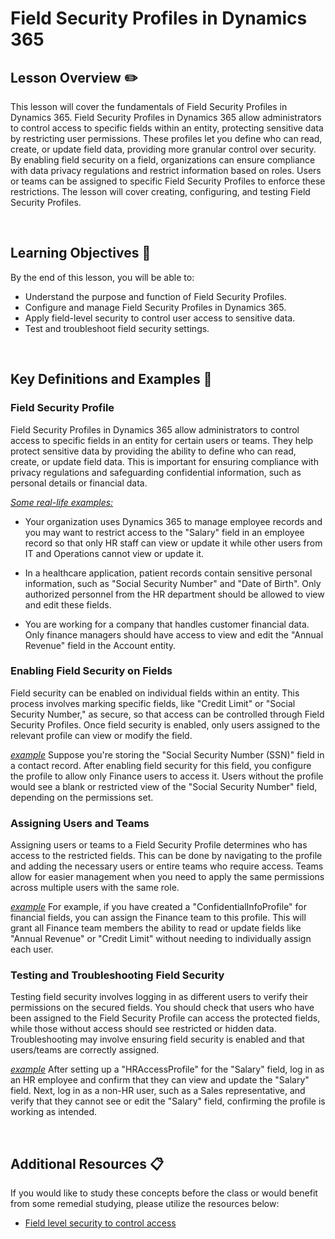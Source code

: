 # Field Security Profiles in Dynamics 365 

## Lesson Overview :pencil2:

This lesson will cover the fundamentals of Field Security Profiles in Dynamics 365. Field Security Profiles in Dynamics 365 allow administrators to control access to specific fields within an entity, protecting sensitive data by restricting user permissions. These profiles let you define who can read, create, or update field data, providing more granular control over security. By enabling field security on a field, organizations can ensure compliance with data privacy regulations and restrict information based on roles. Users or teams can be assigned to specific Field Security Profiles to enforce these restrictions. The lesson will cover creating, configuring, and testing Field Security Profiles. 


<br>

## Learning Objectives :notebook:

By the end of this lesson, you will be able to:

- Understand the purpose and function of Field Security Profiles. 
- Configure and manage Field Security Profiles in Dynamics 365. 
- Apply field-level security to control user access to sensitive data. 
- Test and troubleshoot field security settings. 


<br>

## Key Definitions and Examples :key:

### Field Security Profile 

Field Security Profiles in Dynamics 365 allow administrators to control access to specific fields in an entity for certain users or teams. They help protect sensitive data by providing the ability to define who can read, create, or update field data. This is important for ensuring compliance with privacy regulations and safeguarding confidential information, such as personal details or financial data. 


<u><i>Some real-life examples:</i></u>

- Your organization uses Dynamics 365 to manage employee records and you may want to restrict access to the "Salary" field in an employee record so that only HR staff can view or update it while other users from IT and Operations cannot view or update it. 

- In a healthcare application, patient records contain sensitive personal information, such as "Social Security Number" and "Date of Birth". Only authorized personnel from the HR department should be allowed to view and edit these fields. 

- You are working for a company that handles customer financial data. Only finance managers should have access to view and edit the "Annual Revenue" field in the Account entity. 

### Enabling Field Security on Fields

Field security can be enabled on individual fields within an entity. This process involves marking specific fields, like "Credit Limit" or "Social Security Number," as secure, so that access can be controlled through Field Security Profiles. Once field security is enabled, only users assigned to the relevant profile can view or modify the field. 


<u><i>example</i></u>
Suppose you're storing the "Social Security Number (SSN)" field in a contact record. After enabling field security for this field, you configure the profile to allow only Finance users to access it. Users without the profile would see a blank or restricted view of the "Social Security Number" field, depending on the permissions set. 

### Assigning Users and Teams 

Assigning users or teams to a Field Security Profile determines who has access to the restricted fields. This can be done by navigating to the profile and adding the necessary users or entire teams who require access. Teams allow for easier management when you need to apply the same permissions across multiple users with the same role. 

<u><i>example</i></u>
For example, if you have created a "ConfidentialInfoProfile" for financial fields, you can assign the Finance team to this profile. This will grant all Finance team members the ability to read or update fields like "Annual Revenue" or "Credit Limit" without needing to individually assign each user. 

### Testing and Troubleshooting Field Security 

Testing field security involves logging in as different users to verify their permissions on the secured fields. You should check that users who have been assigned to the Field Security Profile can access the protected fields, while those without access should see restricted or hidden data. Troubleshooting may involve ensuring field security is enabled and that users/teams are correctly assigned. 

<u><i>example</i></u>
After setting up a "HRAccessProfile" for the "Salary" field, log in as an HR employee and confirm that they can view and update the "Salary" field. Next, log in as a non-HR user, such as a Sales representative, and verify that they cannot see or edit the "Salary" field, confirming the profile is working as intended. 

<br>

## Additional Resources :clipboard:

If you would like to study these concepts before the class or would benefit from some remedial studying, please utilize the resources below:

- [Field level security to control access ](https://learn.microsoft.com/en-us/dynamics365/customerengagement/on-premises/admin/field-level-security?view=op-9-1)
